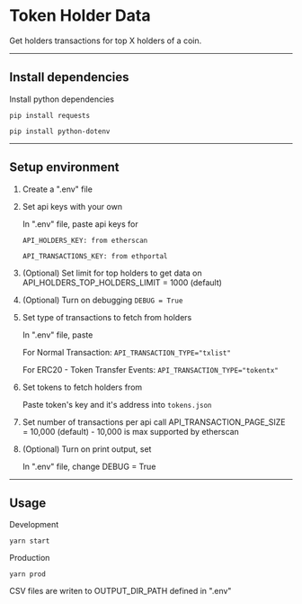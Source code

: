 # Token Holder Data

Get holders transactions for top X holders of a coin.

---

## Install dependencies

Install python dependencies

`pip install requests`

`pip install python-dotenv`

---

## Setup environment

1. Create a ".env" file

2. Set api keys with your own

    In ".env" file, paste api keys for

    `API_HOLDERS_KEY: from etherscan`

    `API_TRANSACTIONS_KEY: from ethportal`

3. (Optional) Set limit for top holders to get data on
    API_HOLDERS_TOP_HOLDERS_LIMIT = 1000 (default)

4. (Optional) Turn on debugging
   `DEBUG = True`

5. Set type of transactions to fetch from holders

    In ".env" file, paste

    For Normal Transaction: `API_TRANSACTION_TYPE="txlist"`

    For ERC20 - Token Transfer Events: `API_TRANSACTION_TYPE="tokentx"`

6. Set tokens to fetch holders from

    Paste token's key and it's address into `tokens.json`

7. Set number of transactions per api call
   API_TRANSACTION_PAGE_SIZE = 10,000 (default) - 10,000 is max supported by etherscan

8. (Optional) Turn on print output, set

   In ".env" file, change
   DEBUG = True

---

## Usage

Development

`yarn start`

Production

`yarn prod`

CSV files are writen to OUTPUT_DIR_PATH defined in ".env"
